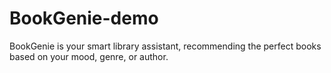 # BookGenie-demo
BookGenie is your smart library assistant, recommending the perfect books based on your mood, genre, or author.
